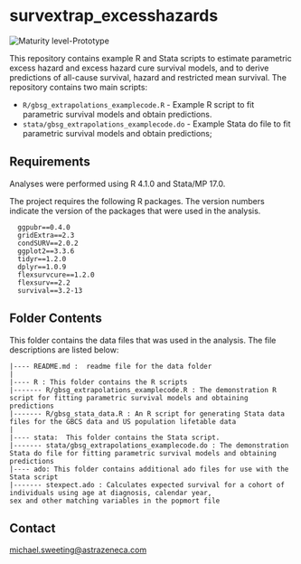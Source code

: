 # survextrap_excesshazards
![Maturity level-Prototype](https://img.shields.io/badge/Maturity%20Level-Prototype-red) 

This repository contains example R and Stata scripts to estimate parametric excess hazard and excess hazard cure survival models, and to derive predictions of all-cause survival, hazard and restricted mean survival. 
The repository contains two main scripts: 
 - ``R/gbsg_extrapolations_examplecode.R`` - Example R script to fit parametric survival models and obtain predictions.
 - ``stata/gbsg_extrapolations_examplecode.do`` - Example Stata do file to fit parametric survival models and obtain predictions;

Requirements
------------
Analyses were performed using R 4.1.0 and Stata/MP 17.0. 

The project requires the following R packages. The version numbers indicate the version of the packages 
that were used in the analysis. 
```
  ggpubr==0.4.0
  gridExtra==2.3
  condSURV==2.0.2
  ggplot2==3.3.6
  tidyr==1.2.0
  dplyr==1.0.9
  flexsurvcure==1.2.0 
  flexsurv==2.2
  survival==3.2-13 
```

Folder Contents
----------------
This folder contains the data files that was used in the analysis. The file descriptions are listed below:

```
|---- README.md :  readme file for the data folder
|
|---- R : This folder contains the R scripts 
|------- R/gbsg_extrapolations_examplecode.R : The demonstration R script for fitting parametric survival models and obtaining predictions
|------- R/gbsg_stata_data.R : An R script for generating Stata data files for the GBCS data and US population lifetable data
|
|---- stata:  This folder contains the Stata script.
|------- stata/gbsg_extrapolations_examplecode.do : The demonstration Stata do file for fitting parametric survival models and obtaining predictions
|---- ado: This folder contains additional ado files for use with the Stata script
|------- stexpect.ado : Calculates expected survival for a cohort of individuals using age at diagnosis, calendar year, 
sex and other matching variables in the popmort file
```

Contact
--------
michael.sweeting@astrazeneca.com
